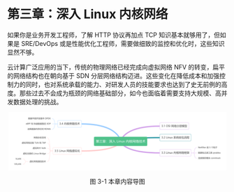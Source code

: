 # 第三章：深入 Linux 内核网络

如果你是业务开发工程师，了解 HTTP 协议再加点 TCP 知识基本就够用了，但如果是 SRE/DevOps 或是性能优化工程师，需要做细致的监控和优化时，这些知识显然不够。

云计算广泛应用的当下，传统的物理网络已经完成向虚拟网络 NFV 的转变，扁平的网络结构也在朝向基于 SDN 分层网络结构迈进。这些变化在降低成本和加强控制力的同时，也对系统承载的能力、对研发人员的技能要求也达到了史无前例的高度。那些过去不会成为瓶颈的网络基础部分，如今也面临着需要支持大规模、高并发数据处理的挑战。

<div  align="center">
	<img src="../assets/network-summary.png" width = "500"  align=center />
	<p>图 3-1 本章内容导图 </p>
</div>
